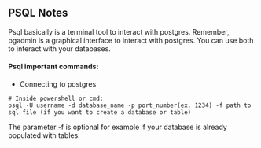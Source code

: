 ## PSQL Notes
Psql basically is a terminal tool to interact with postgres. Remember, pgadmin is a graphical interface to interact with postgres. You can use both to interact with your databases. 

#### Psql important commands:
- Connecting to postgres
```
# Inside powershell or cmd:
psql -U username -d database_name -p port_number(ex. 1234) -f path to sql file (if you want to create a database or table)
```
The parameter -f is optional for example if your database is already populated with tables. 
